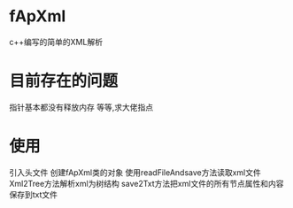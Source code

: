 # fApXml
c++编写的简单的XML解析

# 目前存在的问题
指针基本都没有释放内存
等等,求大佬指点

# 使用
引入头文件
创建fApXml类的对象
使用readFileAndsave方法读取xml文件
Xml2Tree方法解析xml为树结构
save2Txt方法把xml文件的所有节点属性和内容保存到txt文件

